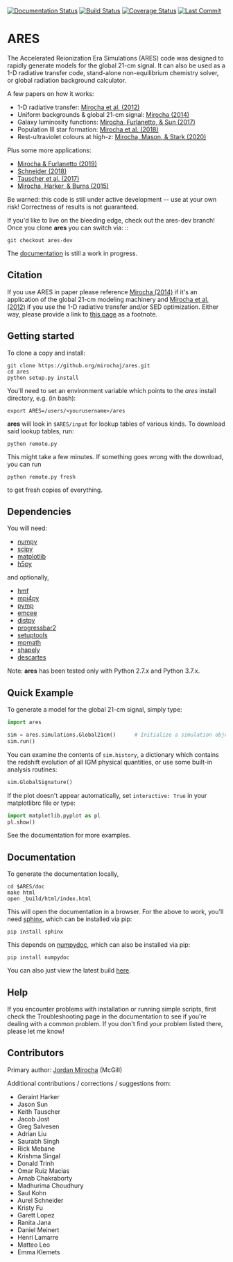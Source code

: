 [![Documentation Status](https://readthedocs.org/projects/ares/badge/?version=latest)](http://ares.readthedocs.io/en/latest/?badge=latest) [![Build Status](https://travis-ci.com/mirochaj/ares.svg?branch=master)](https://travis-ci.com/mirochaj/ares) [![Coverage Status](https://coveralls.io/repos/github/mirochaj/ares/badge.svg?branch=master)](https://coveralls.io/github/mirochaj/ares?branch=master) [![Last Commit](https://img.shields.io/github/last-commit/mirochaj/ares)](https://img.shields.io/github/last-commit/mirochaj/ares)


# **ARES**
The Accelerated Reionization Era Simulations (ARES) code was designed to
rapidly generate models for the global 21-cm signal. It can also be used as a 
1-D radiative transfer code, stand-alone non-equilibrium chemistry solver, or
global radiation background calculator. 

A few papers on how it works:

- 1-D radiative transfer: [Mirocha et al. (2012)](http://adsabs.harvard.edu/abs/2012ApJ...756...94M)
- Uniform backgrounds \& global 21-cm signal: [Mirocha (2014)](http://adsabs.harvard.edu/abs/2014MNRAS.443.1211M)
- Galaxy luminosity functions: [Mirocha, Furlanetto, & Sun (2017)](http://adsabs.harvard.edu/abs/2016arXiv160700386M)
- Population III star formation: [Mirocha et al. (2018)](http://adsabs.harvard.edu/abs/2018MNRAS.478.5591M)
- Rest-ultraviolet colours at high-z: [Mirocha, Mason, & Stark (2020)](https://ui.adsabs.harvard.edu/abs/2020arXiv200507208M/abstract)

Plus some more applications:

- [Mirocha & Furlanetto (2019)](http://adsabs.harvard.edu/abs/2018arXiv180303272M)
- [Schneider (2018)](http://adsabs.harvard.edu/abs/2018PhRvD..98f3021S)
- [Tauscher et al. (2017)](http://adsabs.harvard.edu/abs/2018ApJ...853..187T)
- [Mirocha, Harker, & Burns (2015)](http://adsabs.harvard.edu/abs/2015ApJ...813...11M)

Be warned: this code is still under active development -- use at your own
risk! Correctness of results is not guaranteed.

If you'd like to live on the bleeding edge, check out the ares-dev branch! Once you clone **ares** you can switch via: ::
    
    git checkout ares-dev

The [documentation](http://ares.readthedocs.org/en/latest/) is still a work in progress.

## Citation

If you use ARES in paper please reference [Mirocha (2014)](http://adsabs.harvard.edu/abs/2014MNRAS.443.1211M) if it's an application of the global 21-cm modeling machinery and [Mirocha et al. (2012)](http://adsabs.harvard.edu/abs/2012ApJ...756...94M) if you use the 1-D radiative transfer and/or SED optimization. Either way, please provide a link to [this page](https://github.com/mirochaj/ares) as a footnote.

## Getting started

To clone a copy and install:

```
git clone https://github.org/mirochaj/ares.git
cd ares
python setup.py install
```

You'll need to set an environment variable which points to the *ares* install directory, e.g. (in bash):

```
export ARES=/users/<yourusername>/ares
```

**ares** will look in ``$ARES/input`` for lookup tables of various kinds. To download said lookup tables, run:

```
python remote.py
```
    
This might take a few minutes. If something goes wrong with the download, you can run

```
python remote.py fresh
```
    
to get fresh copies of everything.
    
## Dependencies

You will need:

- [numpy](http://www.numpy.org/)
- [scipy](http://www.scipy.org/)
- [matplotlib](http://matplotlib.org/)
- [h5py](http://www.h5py.org/)

and optionally,

- [hmf](https://github.com/steven-murray/hmf)
- [mpi4py](http://mpi4py.scipy.org)
- [pymp](https://github.com/classner/pymp)
- [emcee](http://dan.iel.fm/emcee/current/)
- [distpy](https://bitbucket.org/ktausch/distpy)
- [progressbar2](http://progressbar-2.readthedocs.io/en/latest/)
- [setuptools](https://pypi.python.org/pypi/setuptools)
- [mpmath](http://mpmath.googlecode.com/svn-history/r1229/trunk/doc/build/setup.html)
- [shapely](https://pypi.python.org/pypi/Shapely)
- [descartes](https://pypi.python.org/pypi/descartes)


Note: **ares** has been tested only with Python 2.7.x and Python 3.7.x.

## Quick Example

To generate a model for the global 21-cm signal, simply type:

```python
import ares

sim = ares.simulations.Global21cm()      # Initialize a simulation object
sim.run()   
```                                               
    
You can examine the contents of ``sim.history``, a dictionary which contains 
the redshift evolution of all IGM physical quantities, or use some built-in 
analysis routines:

```python
sim.GlobalSignature()
```    
	
If the plot doesn't appear automatically, set ``interactive: True`` in your matplotlibrc file or type:

```python
import matplotlib.pyplot as pl
pl.show()
```

See the documentation for more examples.

## Documentation

To generate the documentation locally, 

```
cd $ARES/doc
make html
open _build/html/index.html
```
 
This will open the documentation in a browser. For the above to work, you'll
need [sphinx](http://sphinx-doc.org/contents.html), which can be installed
via pip:

```
pip install sphinx
```

This depends on [numpydoc](https://github.com/numpy/numpydoc), which can also
be installed via pip:

```
pip install numpydoc
```

You can also just view the latest build [here](http://ares.readthedocs.org/en/latest/).

## Help

If you encounter problems with installation or running simple scripts, first check the Troubleshooting page in the documentation to see if you're dealing with a common problem. If you don't find your problem listed there, please let me know!

## Contributors

Primary author: [Jordan Mirocha](https://sites.google.com/site/jordanmirocha/home) (McGill)

Additional contributions / corrections / suggestions from:

- Geraint Harker
- Jason Sun 
- Keith Tauscher
- Jacob Jost
- Greg Salvesen
- Adrian Liu
- Saurabh Singh
- Rick Mebane
- Krishma Singal
- Donald Trinh
- Omar Ruiz Macias
- Arnab Chakraborty
- Madhurima Choudhury
- Saul Kohn
- Aurel Schneider
- Kristy Fu
- Garett Lopez
- Ranita Jana
- Daniel Meinert
- Henri Lamarre
- Matteo Leo
- Emma Klemets
